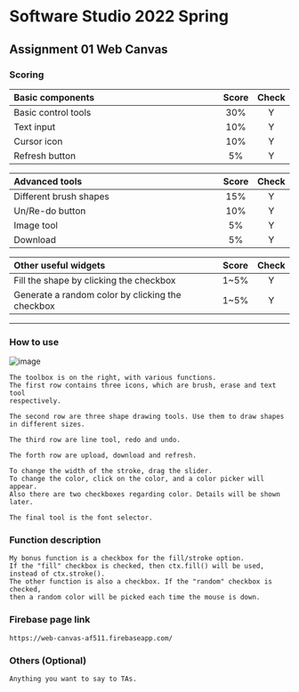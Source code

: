 # Software Studio 2022 Spring
## Assignment 01 Web Canvas


### Scoring

| **Basic components**                             | **Score** | **Check** |
| :----------------------------------------------- | :-------: | :-------: |
| Basic control tools                              | 30%       | Y         |
| Text input                                       | 10%       | Y         |
| Cursor icon                                      | 10%       | Y         |
| Refresh button                                   | 5%       | Y         |

| **Advanced tools**                               | **Score** | **Check** |
| :----------------------------------------------- | :-------: | :-------: |
| Different brush shapes                           | 15%       | Y         |
| Un/Re-do button                                  | 10%       | Y         |
| Image tool                                       | 5%        | Y         |
| Download                                         | 5%        | Y         |

| **Other useful widgets**                         | **Score** | **Check** |
| :----------------------------------------------- | :-------: | :-------: |
| Fill the shape by clicking the checkbox          | 1~5%     | Y         |
| Generate a random color by clicking the checkbox | 1~5%     | Y         |


---

### How to use 
![image](https://i.imgur.com/ahoxsbv.png)

    The toolbox is on the right, with various functions. 
    The first row contains three icons, which are brush, erase and text tool
    respectively.
    
    The second row are three shape drawing tools. Use them to draw shapes 
    in different sizes.
    
    The third row are line tool, redo and undo.
    
    The forth row are upload, download and refresh.
    
    To change the width of the stroke, drag the slider. 
    To change the color, click on the color, and a color picker will appear. 
    Also there are two checkboxes regarding color. Details will be shown later.
    
    The final tool is the font selector.
### Function description

    My bonus function is a checkbox for the fill/stroke option. 
    If the "fill" checkbox is checked, then ctx.fill() will be used, 
    instead of ctx.stroke(). 
    The other function is also a checkbox. If the "random" checkbox is checked,
    then a random color will be picked each time the mouse is down.

### Firebase page link

    https://web-canvas-af511.firebaseapp.com/

### Others (Optional)

    Anything you want to say to TAs.

<style>
table th{
    width: 100%;
}
</style>

